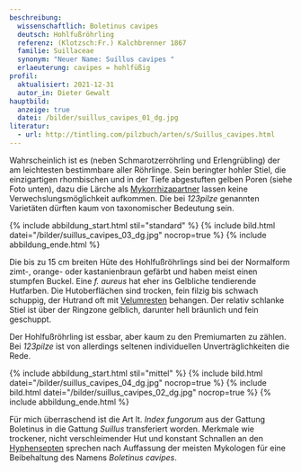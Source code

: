 ```yaml
---
beschreibung:
  wissenschaftlich: Boletinus cavipes
  deutsch: Hohlfußröhrling
  referenz: (Klotzsch:Fr.) Kalchbrenner 1867
  familie: Suillaceae
  synonym: "Neuer Name: Suillus cavipes "
  erlaeuterung: cavipes = hohlfüßig
profil:
  aktualisiert: 2021-12-31
  autor_in: Dieter Gewalt
hauptbild:
  anzeige: true
  datei: /bilder/suillus_cavipes_01_dg.jpg
literatur:
  - url: http://tintling.com/pilzbuch/arten/s/Suillus_cavipes.html
---
```

Wahrscheinlich ist es (neben Schmarotzerröhrling und Erlengrübling) der am leichtesten bestimmbare aller Röhrlinge. Sein beringter hohler Stiel, die einzigartigen rhombischen und in der Tiefe abgestuften gelben Poren (siehe Foto unten), dazu die Lärche als [Mykorrhizapartner](Mykorrhiza "Glossar") lassen keine Verwechslungsmöglichkeit aufkommen. Die bei *123pilze* genannten Varietäten dürften kaum von taxonomischer Bedeutung sein.

{% include abbildung_start.html stil="standard" %}
{% include bild.html datei="/bilder/suillus_cavipes_03_dg.jpg" nocrop=true %}
{% include abbildung_ende.html %}

Die bis zu 15 cm breiten Hüte des Hohlfußröhrlings sind bei der Normalform zimt-, orange- oder kastanienbraun gefärbt und haben meist einen stumpfen Buckel. Eine *f. aureus* hat eher ins Gelbliche tendierende Hutfarben. Die Hutoberflächen sind trocken, fein filzig bis schwach schuppig, der Hutrand oft mit [Velumresten](Velum "Glossar") behangen. Der relativ schlanke Stiel ist über der Ringzone gelblich, darunter hell bräunlich und fein geschuppt.

Der Hohlfußröhrling ist essbar, aber kaum zu den Premiumarten zu zählen. Bei *123pilze* ist von allerdings seltenen individuellen Unverträglichkeiten die Rede.

{% include abbildung_start.html stil="mittel" %}
{% include bild.html datei="/bilder/suillus_cavipes_04_dg.jpg" nocrop=true %}
{% include bild.html datei="/bilder/suillus_cavipes_02_dg.jpg" nocrop=true %}
{% include abbildung_ende.html %}

Für mich überraschend ist die Art lt. *Index fungorum* aus der Gattung Boletinus in die Gattung *Suillus* transferiert worden. Merkmale wie trockener, nicht verschleimender Hut und konstant Schnallen an den [Hyphensepten](Hyphen "Glossar") sprechen nach Auffassung der meisten Mykologen für eine Beibehaltung des Namens *Boletinus cavipes*.